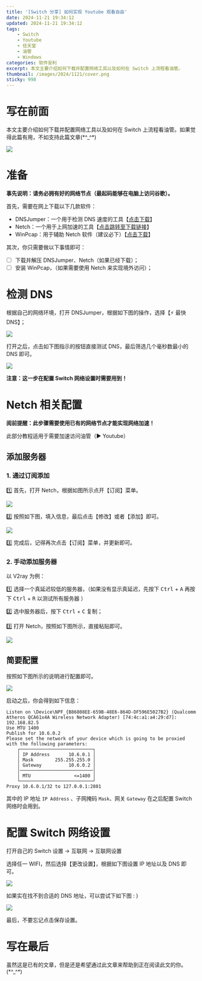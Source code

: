 ```yaml
---
title: '[Switch 分享] 如何实现 Youtube 观看自由'
date: 2024-11-21 19:34:12
updated: 2024-11-21 19:34:12
tags: 
    - Switch
    - Youtube
    - 任天堂
    - 油管
    - Windows
categories: 软件安利
excerpt: 本文主要介绍如何下载并配置网络工具以及如何在 Switch 上流程看油管。
thumbnail: /images/2024/1121/cover.png
sticky: 998
---
```


# 写在前面

本文主要介绍如何下载并配置网络工具以及如何在 Switch 上流程看油管。如果觉得此篇有用，不如支持此篇文章(\*^_^\*)

![](/images/2024/1121/cover.png)

# 准备

**事先说明：请务必拥有好的网络节点（最起码能够在电脑上访问谷歌）。**

首先，需要在网上下载以下几款软件：

- DNSJumper：一个用于检测 DNS 速度的工具【[点击下载](https://softdown.shwswl.cn/soft/DnsJumper22.zip)】
- Netch：一个用于上网加速的工具【[点击跳转至下载链接](https://github.com/NetchX/Netch/releases)】
- WinPcap：用于辅助 Netch 软件（建议必下）【[点击下载](https://www.winpcap.org/install/bin/WinPcap_4_1_3.exe)】

其次，你只需要做以下事情即可：

- [ ] 下载并解压 DNSJumper、Netch（如果已经下载）；
- [ ] 安装 WinPcap，（如果需要使用 Netch 来实现境外访问）；

# 检测 DNS

根据自己的网络环境，打开 DNSJumper，根据如下图的操作，选择【⚡ 最快 DNS】；

![](/images/2024/1121/1.PNG)

打开之后，点击如下图指示的按钮直接测试 DNS，最后筛选几个毫秒数最小的 DNS 即可。

![](/images/2024/1121/2.PNG)

**注意：这一步在配置 Switch 网络设置时需要用到！**

# Netch 相关配置

**阅前提醒：此步骤需要使用已有的网络节点才能实现网络加速！**

此部分教程适用于需要加速访问油管（▶ Youtube）

## 添加服务器

### 1. 通过订阅添加

1️⃣ 首先，打开 Netch，根据如图所示点开【订阅】菜单。

![](/images/2024/1121/3.PNG)

2️⃣ 按照如下图，填入信息，最后点击【修改】或者【添加】即可。

![](/images/2024/1121/4.PNG)

3️⃣ 完成后，记得再次点击【订阅】菜单，并更新即可。

### 2. 手动添加服务器

以 V2ray 为例：

1️⃣ 选择一个真延迟较低的服务器，（如果没有显示真延迟，先按下 <kbd>Ctrl</kbd> + <kbd>A</kbd> 再按下 <kbd>Ctrl</kbd> + <kbd>R</kbd> 以测试所有服务器 ）

2️⃣ 选中服务器后，按下 <kbd>Ctrl</kbd> + <kbd>C</kbd> 复制；

3️⃣ 打开 Netch，按照如下图所示，直接粘贴即可。

![](/images/2024/1121/6.PNG)

## 简要配置

按照如下图所示的说明进行配置即可。

![](/images/2024/1121/5.PNG)

启动之后，你会得到如下信息：

```
Listen on \Device\NPF_{B86808EE-659B-48E6-864D-DF596E5027B2} (Qualcomm Atheros QCA61x4A Wireless Network Adapter) [74:4c:a1:a4:29:d7]: 192.168.82.5
Use MTU 1400
Publish for 10.6.0.2
Please set the network of your device which is going to be proxied with the following parameters:
    ┌───────────────────────────┐
    │ IP Address       10.6.0.1 │
    │ Mask        255.255.255.0 │
    │ Gateway          10.6.0.2 │
    │───────────────────────────│
    │ MTU                <=1400 │
    └───────────────────────────┘
Proxy 10.6.0.1/32 to 127.0.0.1:2801
```

其中的 IP 地址 `IP Address` 、子网掩码 `Mask`、网关 `Gateway` 在之后配置 Switch 网络时会用到。

# 配置 Switch 网络设置

打开自己的 Switch 设置 → 互联网 → 互联网设置

选择任一 WIFI，然后选择【更改设置】，根据如下图设置 IP 地址以及 DNS 即可。

![](/images/2024/1121/7.jpg)

如果实在找不到合适的 DNS 地址，可以尝试下如下图 : )

![](/images/2024/1121/8.jpg)

最后，不要忘记点击保存设置。

# 写在最后

虽然这是已有的文章，但是还是希望通过此文章来帮助到正在阅读此文的你。(\*^_^\*)